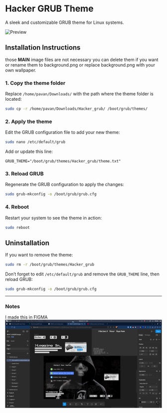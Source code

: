 # Hacker GRUB Theme  

A sleek and customizable GRUB theme for Linux systems.  

![Preview](preview/image1.png)  

## Installation Instructions  
those __MAIN__ image files are not necessary you can delete them if you want or rename them to background.png or replace background.png with your own wallpaper. 
### 1. Copy the theme folder  
Replace `/home/pavan/Downloads/` with the path where the theme folder is located:  
```bash  
sudo cp -r /home/pavan/Downloads/Hacker_grub/ /boot/grub/themes/  
```  

### 2. Apply the theme  
Edit the GRUB configuration file to add your new theme:  
```bash  
sudo nano /etc/default/grub  
```  
Add or update this line:  
```text  
GRUB_THEME="/boot/grub/themes/Hacker_grub/theme.txt"  
```  

### 3. Reload GRUB  
Regenerate the GRUB configuration to apply the changes:  
```bash  
sudo grub-mkconfig -o /boot/grub/grub.cfg  
```  

### 4. Reboot  
Restart your system to see the theme in action:  
```bash  
sudo reboot  
```  

## Uninstallation  

If you want to remove the theme:  
```bash  
sudo rm -r /boot/grub/themes/Hacker_grub  
```  

Don’t forget to edit `/etc/default/grub` and remove the `GRUB_THEME` line, then reload GRUB:  
```bash  
sudo grub-mkconfig -o /boot/grub/grub.cfg  
```  

---

### Notes  

I made this in FIGMA
![Preview](preview/screenshot.png)  
